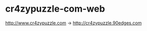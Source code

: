 cr4zypuzzle-com-web
===================

http://www.cr4zypuzzle.com -> http://cr4zypuzzle.90edges.com